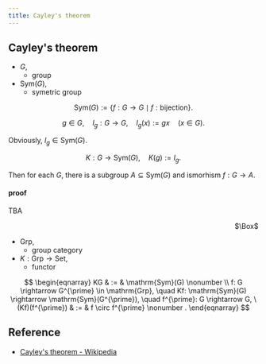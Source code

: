 ```yaml
---
title: Cayley's theorem
---
```


## Cayley's theorem

- $G$,
    - group
- $\mathrm{Sym}(G)$,
    - symetric group

$$
    \mathrm{Sym}(G)
    :=
    \{
        f: G \rightarrow G
        \mid
        f: \text{bijection}
    \}
    .
$$

$$
    g \in G,
    \quad
    l_{g}: G \rightarrow G,
    \quad
    l_{g}(x) := g x
    \quad
    (x \in G)
    .
$$

Obviously, $l_{g} \in \mathrm{Sym}(G)$.

$$
    K: G \rightarrow \mathrm{Sym}(G),
    \quad
    K(g) := l_{g}
    .
$$

Then for each $G$, there is a subgroup $A \subseteq \mathrm{Sym}(G)$ and ismorhism $f: G \rightarrow A$.


#### proof
TBA

<div class="QED" style="text-align: right">$\Box$</div>



- $\mathrm{Grp}$,
    - group category
- $K: \mathrm{Grp} \rightarrow \mathrm{Set}$,
    - functor

$$
\begin{eqnarray}
    KG
    & := &
        \mathrm{Sym}(G)
    \nonumber
    \\
    f: G \rightarrow G^{\prime} \in \mathrm{Grp},
    \quad
    Kf: \mathrm{Sym}(G) \rightarrow \mathrm{Sym}(G^{\prime}),
    \quad
    f^{\prime}: G \rightarrow G,
    \
    (Kf)(f^{\prime})
    & := &
        f \circ f^{\prime}
    \nonumber
    .
\end{eqnarray}
$$



## Reference
- [Cayley's theorem \- Wikipedia](https://en.wikipedia.org/wiki/Cayley%27s_theorem)
